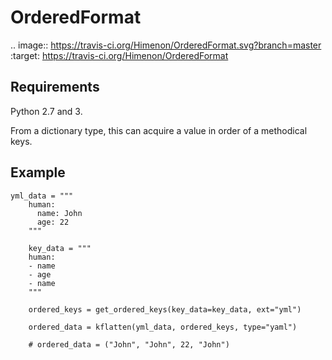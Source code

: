 OrderedFormat
=============

.. image:: https://travis-ci.org/Himenon/OrderedFormat.svg?branch=master
    :target: https://travis-ci.org/Himenon/OrderedFormat


Requirements
------------

Python 2.7 and 3.

From a dictionary type, this can acquire a value in order of a methodical keys.

Example
-------

    yml_data = """
        human:
          name: John
          age: 22
        """

        key_data = """
        human:
        - name
        - age
        - name
        """

        ordered_keys = get_ordered_keys(key_data=key_data, ext="yml")

        ordered_data = kflatten(yml_data, ordered_keys, type="yaml")

        # ordered_data = ("John", "John", 22, "John")
